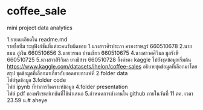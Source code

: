 # coffee_sale
mini project data analytics

1.รายละเอียดใน readme.md 	
รายชื่อทีม ระบุฟังก์ชันที่แต่ละคนรับผิดชอบ
1.นางสาวศิรประภา ครองราษฎร์ 660510678
2.นายธมน อู่เงิน 660510656
3.นายวรพล ปานเขียว 660510675
4.นางสาวศศิวิมล มูลรังษี 660510725
5.นางสาวสิริวิมล ยางธิสาร 660510728
ลิ้งค์ของ kaggle ไปยังชุดข้อมูลเริ่มต้น
https://www.kaggle.com/datasets/ihelon/coffee-sales
อธิบายชุดข้อมูลที่เลือกมาโดยสรุป
ชุดข้อมูลที่เลือกมาเกี่ยวกับยอดขายกาแฟหี
2.folder data  	
ไฟล์ชุดข้อมูล
3.folder code 	
ไฟล์ ipynb ที่ทำการวิเคราะห์ข้อมูล
4.folder presentation 	
ไฟล์ pdf ของพรีเซนท์เทชันที่ใช้นำเสนอ
5.กำหนดการส่งงานใน github ภายในวันที่ 11 ตค. เวลา 23.59 น.# aheye
